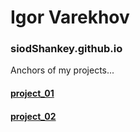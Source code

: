 # Igor Varekhov
### siodShankey.github.io
Anchors of my projects...
#### [project_01](https://siodshankey.github.io/proejct_01/)

#### [project_02](https://siodshankey.github.io/proejct_02/)
